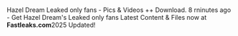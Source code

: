 #
Hazel Dream Leaked only fans - Pics & Videos ++ Download. 8 rninutes ago - Get Hazel Dream's Leaked only fans Latest Content & FiIes now at **Fastleaks.com**2025 Updated!
